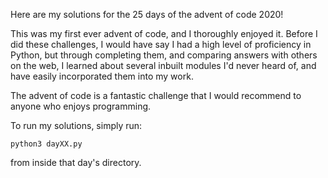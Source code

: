 Here are my solutions for the 25 days of the advent of code 2020!

This was my first ever advent of code, and I thoroughly enjoyed it. Before I did these challenges, I would have say I had a high level of proficiency in Python, but through completing them, and comparing answers with others on the web, I learned about several inbuilt modules I'd never heard of, and have easily incorporated them into my work.

The advent of code is a fantastic challenge that I would recommend to anyone who enjoys programming.

To run my solutions, simply run:

```python3 dayXX.py```

from inside that day's directory.